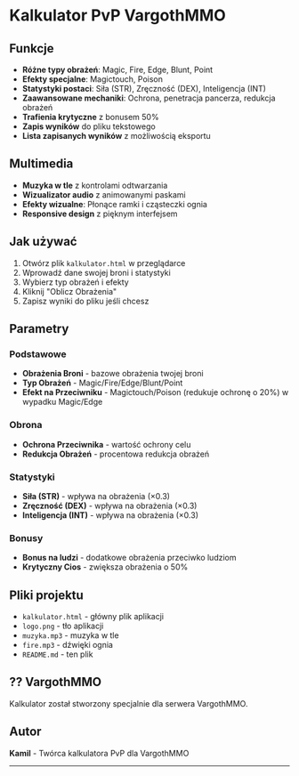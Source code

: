 #  Kalkulator PvP VargothMMO


##  Funkcje


- **Różne typy obrażeń**: Magic, Fire, Edge, Blunt, Point
- **Efekty specjalne**: Magictouch, Poison
- **Statystyki postaci**: Siła (STR), Zręczność (DEX), Inteligencja (INT)
- **Zaawansowane mechaniki**: Ochrona, penetracja pancerza, redukcja obrażeń
- **Trafienia krytyczne** z bonusem 50%
- **Zapis wyników** do pliku tekstowego
- **Lista zapisanych wyników** z możliwością eksportu

## Multimedia

- **Muzyka w tle** z kontrolami odtwarzania
- **Wizualizator audio** z animowanymi paskami
- **Efekty wizualne**: Płonące ramki i cząsteczki ognia
- **Responsive design** z pięknym interfejsem

##  Jak używać

1. Otwórz plik `kalkulator.html` w przeglądarce
2. Wprowadź dane swojej broni i statystyki
3. Wybierz typ obrażeń i efekty
4. Kliknij "Oblicz Obrażenia"
5. Zapisz wyniki do pliku jeśli chcesz

##  Parametry

### Podstawowe
- **Obrażenia Broni** - bazowe obrażenia twojej broni
- **Typ Obrażeń** - Magic/Fire/Edge/Blunt/Point
- **Efekt na Przeciwniku** - Magictouch/Poison (redukuje ochronę o 20%) w wypadku Magic/Edge

### Obrona
- **Ochrona Przeciwnika** - wartość ochrony celu
- **Redukcja Obrażeń** - procentowa redukcja obrażeń

### Statystyki
- **Siła (STR)** - wpływa na obrażenia (×0.3)
- **Zręczność (DEX)** - wpływa na obrażenia (×0.3)
- **Inteligencja (INT)** - wpływa na obrażenia (×0.3)

### Bonusy
- **Bonus na ludzi** - dodatkowe obrażenia przeciwko ludziom
- **Krytyczny Cios** - zwiększa obrażenia o 50%

##  Pliki projektu

- `kalkulator.html` - główny plik aplikacji
- `logo.png` - tło aplikacji
- `muzyka.mp3` - muzyka w tle
- `fire.mp3` - dźwięki ognia
- `README.md` - ten plik

## ?? VargothMMO

Kalkulator został stworzony specjalnie dla serwera VargothMMO.

## Autor

**Kamil** - Twórca kalkulatora PvP dla VargothMMO

---


